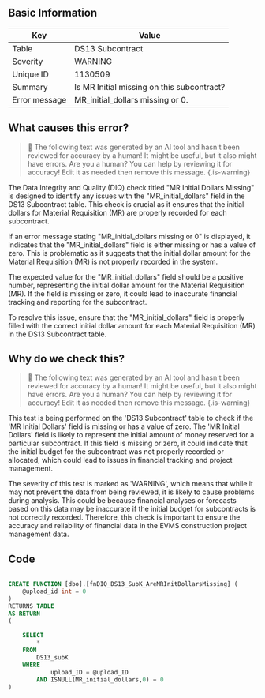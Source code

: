 ## Basic Information
| Key         | Value          |
|-------------|----------------|
| Table       | DS13 Subcontract |
| Severity    | WARNING |
| Unique ID   | 1130509   |
| Summary     | Is MR Initial missing on this subcontract? |
| Error message | MR_initial_dollars missing or 0. |

## What causes this error?

> :robot: The following text was generated by an AI tool and hasn't been reviewed for accuracy by a human! It might be useful, but it also might have errors. Are you a human? You can help by reviewing it for accuracy! Edit it as needed then remove this message.
{.is-warning}

The Data Integrity and Quality (DIQ) check titled "MR Initial Dollars Missing" is designed to identify any issues with the "MR_initial_dollars" field in the DS13 Subcontract table. This check is crucial as it ensures that the initial dollars for Material Requisition (MR) are properly recorded for each subcontract.

If an error message stating "MR_initial_dollars missing or 0" is displayed, it indicates that the "MR_initial_dollars" field is either missing or has a value of zero. This is problematic as it suggests that the initial dollar amount for the Material Requisition (MR) is not properly recorded in the system.

The expected value for the "MR_initial_dollars" field should be a positive number, representing the initial dollar amount for the Material Requisition (MR). If the field is missing or zero, it could lead to inaccurate financial tracking and reporting for the subcontract.

To resolve this issue, ensure that the "MR_initial_dollars" field is properly filled with the correct initial dollar amount for each Material Requisition (MR) in the DS13 Subcontract table.
## Why do we check this?

> :robot: The following text was generated by an AI tool and hasn't been reviewed for accuracy by a human! It might be useful, but it also might have errors. Are you a human? You can help by reviewing it for accuracy! Edit it as needed then remove this message.
{.is-warning}

This test is being performed on the 'DS13 Subcontract' table to check if the 'MR Initial Dollars' field is missing or has a value of zero. The 'MR Initial Dollars' field is likely to represent the initial amount of money reserved for a particular subcontract. If this field is missing or zero, it could indicate that the initial budget for the subcontract was not properly recorded or allocated, which could lead to issues in financial tracking and project management.

The severity of this test is marked as 'WARNING', which means that while it may not prevent the data from being reviewed, it is likely to cause problems during analysis. This could be because financial analyses or forecasts based on this data may be inaccurate if the initial budget for subcontracts is not correctly recorded. Therefore, this check is important to ensure the accuracy and reliability of financial data in the EVMS construction project management data.
## Code

```sql

CREATE FUNCTION [dbo].[fnDIQ_DS13_SubK_AreMRInitDollarsMissing] (
	@upload_id int = 0
)
RETURNS TABLE
AS RETURN
(
	
	SELECT
		*
	FROM 
		DS13_subK
	WHERE 
			upload_ID = @upload_ID 
		AND ISNULL(MR_initial_dollars,0) = 0
)
```
